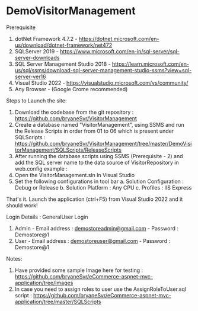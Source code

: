 # DemoVisitorManagement

Prerequisite
1. dotNet Framework 4.7.2 - https://dotnet.microsoft.com/en-us/download/dotnet-framework/net472
2. SQLServer 2019 - https://www.microsoft.com/en-in/sql-server/sql-server-downloads
3. SQL Server Management Studio 2018 - https://learn.microsoft.com/en-us/sql/ssms/download-sql-server-management-studio-ssms?view=sql-server-ver16
4. Visual Studio 2022 -  https://visualstudio.microsoft.com/vs/community/
5. Any Browser - (Google Crome recommended)

Steps to Launch the site:
1. Download the codebase from the git repository : https://github.com/bryaneSvr/VisitorManagement
2. Create a database named "VisitorManagement", using SSMS and run the Release Scripts in order from 01 to 06 which is present under SQLScripts : https://github.com/bryaneSvr/VisitorManagement/tree/master/DemoVisitorManagement/SQLScripts/ReleaseScripts 
3. After running the database scripts using SSMS (Prerequisite - 2) and add the SQL server name to the data source of VisitorRepository in web.config
example : <add name="VisitorRepository" connectionString="Server=MYSQLSERVER;Database=VisitorManagement;Trusted_Connection=True;" providerName="System.Data.SqlClient" />
4. Open the VisitorManagement.sln In Visual Studio 
5. Set the following configurations in tool bar
	a. Solution Configuration : Debug or Release
	b. Solution Platform : Any CPU
	c. Profiles : IIS Express

That's it. Launch the application (ctrl+F5) from Visual Studio 2022 and it should work!

Login Details : 
GeneralUser Login  
1. Admin - Email address : demostoreadmin@gmail.com
		 - Password : Demostore@1
2. User  - Email address : demostoreuser@gmail.com
		 - Password : Demostore@1

Notes:
1. Have provided some sample Image here for testing : https://github.com/bryaneSvr/eCommerce-aspnet-mvc-application/tree/Images
2. In case you need to assign roles to user use the AssignRoleToUser.sql script : https://github.com/bryaneSvr/eCommerce-aspnet-mvc-application/tree/master/SQLScripts